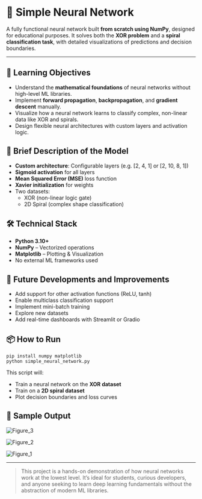 <h1>🧠 Simple Neural Network</h1>

<p>
  A fully functional neural network built <strong>from scratch using NumPy</strong>, designed for educational purposes.
  It solves both the <strong>XOR problem</strong> and a <strong>spiral classification task</strong>,
  with detailed visualizations of predictions and decision boundaries.
</p>

<hr />

<h2>🚀 Learning Objectives</h2>
<ul>
  <li>Understand the <strong>mathematical foundations</strong> of neural networks without high-level ML libraries.</li>
  <li>Implement <strong>forward propagation</strong>, <strong>backpropagation</strong>, and <strong>gradient descent</strong> manually.</li>
  <li>Visualize how a neural network learns to classify complex, non-linear data like XOR and spirals.</li>
  <li>Design flexible neural architectures with custom layers and activation logic.</li>
</ul>

<h2>🧬 Brief Description of the Model</h2>
<ul>
  <li><strong>Custom architecture</strong>: Configurable layers (e.g. [2, 4, 1] or [2, 10, 8, 1])</li>
  <li><strong>Sigmoid activation</strong> for all layers</li>
  <li><strong>Mean Squared Error (MSE)</strong> loss function</li>
  <li><strong>Xavier initialization</strong> for weights</li>
  <li>Two datasets:
    <ul>
      <li>XOR (non-linear logic gate)</li>
      <li>2D Spiral (complex shape classification)</li>
    </ul>
  </li>
</ul>

<h2>🛠️ Technical Stack</h2>
<ul>
  <li><strong>Python 3.10+</strong></li>
  <li><strong>NumPy</strong> – Vectorized operations</li>
  <li><strong>Matplotlib</strong> – Plotting & Visualization</li>
  <li>No external ML frameworks used</li>
</ul>

<h2>🔭 Future Developments and Improvements</h2>
<ul>
  <li>Add support for other activation functions (ReLU, tanh)</li>
  <li>Enable multiclass classification support</li>
  <li>Implement mini-batch training</li>
  <li>Explore new datasets</li>
  <li>Add real-time dashboards with Streamlit or Gradio</li>
</ul>

<h2>📦 How to Run</h2>
<pre><code>pip install numpy matplotlib
python simple_neural_network.py
</code></pre>

<p>This script will:</p>
<ul>
  <li>Train a neural network on the <strong>XOR dataset</strong></li>
  <li>Train on a <strong>2D spiral dataset</strong></li>
  <li>Plot decision boundaries and loss curves</li>
</ul>

<h2>📸 Sample Output</h2>

![Figure_3](https://github.com/user-attachments/assets/8a4886db-7bd9-4b54-aaef-441e09ee0cfb)

![Figure_2](https://github.com/user-attachments/assets/e0c85aec-00cb-4173-8933-45db4cbd1b70)

![Figure_1](https://github.com/user-attachments/assets/af9b75bb-b0d2-4bab-9d4b-9aedfe147e4a)



<hr />
<blockquote>
  <p>This project is a hands-on demonstration of how neural networks work at the lowest level. It’s ideal for students, curious developers, and anyone seeking to learn deep learning fundamentals without the abstraction of modern ML libraries.</p>
</blockquote>
